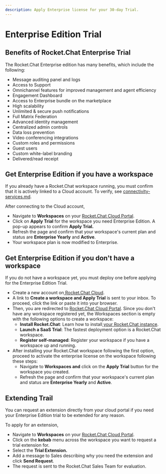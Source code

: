```yaml
---
description: Apply Enterprise license for your 30-day Trial.
---
```


# Enterprise Edition Trial

## Benefits of Rocket.Chat Enterprise Trial

The Rocket.Chat Enterprise edition has many benefits, which include the following:

* Message auditing panel and logs
* Access to Support
* Omnichannel features for improved management and agent efficiency &#x20;
* Engagement Dashboard
* Access to Enterprise bundle on the marketplace&#x20;
* High scalability&#x20;
* Unlimited & secure push notifications
* Full Matrix Federation
* Advanced identity management
* Centralized admin controls
* Data loss prevention
* Video conferencing integrations
* Custom roles and permissions
* Guest users
* Custom white-label branding
* Delivered/read receipt

## Get Enterprise Edition if you have a workspace

If you already have a Rocket.Chat workspace running, you must confirm that it is actively linked to a Cloud account. To verify, see [connectivity-services.md](../../use-rocket.chat/workspace-administration/connectivity-services.md "mention").&#x20;

After connecting to the Cloud account,&#x20;

* Navigate to **Workspaces** on your [Rocket.Chat Cloud Portal](https://cloud.rocket.chat/home).
* Click on **Apply Trial** for the workspace you need Enterprise Edition. A pop-up appears to confirm **Apply Trial.**
* Refresh the page and confirm that your workspace's current plan and status are **Enterprise Yearly** and **Active**.
* Your workspace plan is now modified to Enterprise.

## Get Enterprise Edition if you don't have a workspace

&#x20;If you do not have a workspace yet, you must deploy one before applying for the Enterprise Edition Trial.

* Create a new account on[ Rocket.Chat Cloud](https://cloud.rocket.chat/trial/ee).
* A link to **Create a workspace and Apply Trial** is sent to your inbox. To proceed, click the link or paste it into your browser.
* Then, you are redirected to [Rocket.Chat Cloud Portal](https://cloud.rocket.chat/). Since you don't have any workspace registered yet, the Workspaces section is empty with the following options to create a workspace:
  * **Install Rocket.Chat**:  Learn how to install[ your Rocket.Chat instance](../../deploy/prepare-for-your-deployment/).
  * **Launch a SaaS Trial**: The fastest deployment option is a Rocket.Chat workspace.
  * **Register self-managed**:  Register your workspace if you have a workspace up and running.
* After installing your Rocket.Chat workspace following the first option, proceed to activate the enterprise license on the workspace following these steps:
  * Navigate to **Workspaces and** click on the **Apply Trial** button for the workspace you created.
  * Refresh the page and confirm that your workspace's current plan and status are **Enterprise Yearly** and **Active**.

## Extending Trail

You can request an extension directly from your cloud portal if you need your Enterprise Edition trial to be extended for any reason.

To apply for an extension,

* Navigate to **Workspaces** on your [Rocket.Chat Cloud Portal](https://cloud.rocket.chat/home).
* Click on the **kebab** menu across the workspace you want to request a trial extension for.
* Select the **Trial Extension.**
* Add a message to Sales describing why you need the extension and click **Send Request**.&#x20;
* The request is sent to the Rocket.Chat Sales Team for evaluation.
